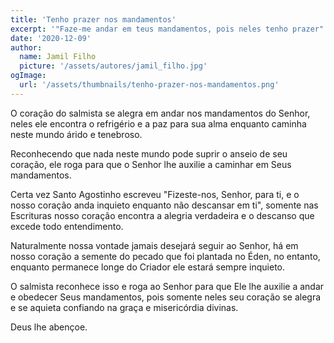```yaml
---
title: 'Tenho prazer nos mandamentos'
excerpt: '"Faze-me andar em teus mandamentos, pois neles tenho prazer" (Salmo 119.35)'
date: '2020-12-09'
author:
  name: Jamil Filho
  picture: '/assets/autores/jamil_filho.jpg'
ogImage:
  url: '/assets/thumbnails/tenho-prazer-nos-mandamentos.png'
---
```


O coração do salmista se alegra em andar nos mandamentos do Senhor, neles ele encontra o refrigério e a paz para sua alma enquanto caminha neste mundo árido e tenebroso.

Reconhecendo que nada neste mundo pode suprir o anseio de seu coração, ele roga para que o Senhor lhe auxilie a caminhar em Seus mandamentos.

Certa vez Santo Agostinho escreveu "Fizeste-nos, Senhor, para ti, e o nosso coração anda inquieto enquanto não descansar em ti", somente nas Escrituras nosso coração encontra a alegria verdadeira e o descanso que excede todo entendimento.

Naturalmente nossa vontade jamais desejará seguir ao Senhor, há em nosso coração a semente do pecado que foi plantada no Éden, no entanto, enquanto permanece longe do Criador ele estará sempre inquieto.

O salmista reconhece isso e roga ao Senhor para que Ele lhe auxilie a andar e obedecer Seus mandamentos, pois somente neles seu coração se alegra e se aquieta confiando na graça e misericórdia divinas.

Deus lhe abençoe.